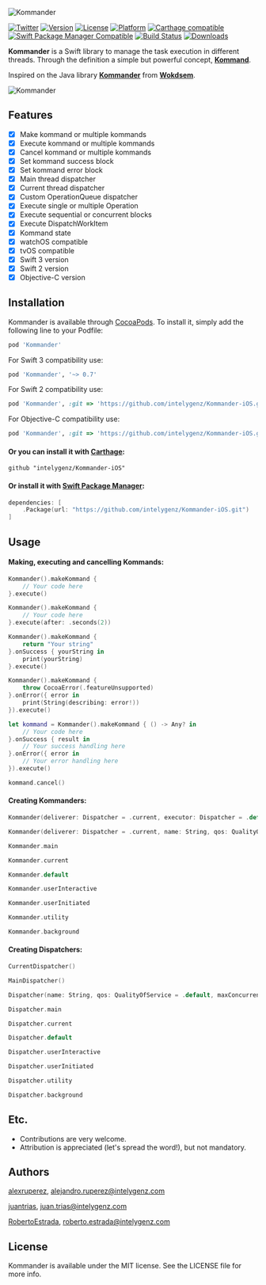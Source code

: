 ![Kommander](https://raw.githubusercontent.com/intelygenz/Kommander-iOS/master/Logo.png)

[![Twitter](https://img.shields.io/badge/contact-@intelygenz-0FABFF.svg?style=flat)](http://twitter.com/intelygenz)
[![Version](https://img.shields.io/cocoapods/v/Kommander.svg?style=flat)](http://cocoapods.org/pods/Kommander)
[![License](https://img.shields.io/cocoapods/l/Kommander.svg?style=flat)](http://cocoapods.org/pods/Kommander)
[![Platform](https://img.shields.io/cocoapods/p/Kommander.svg?style=flat)](http://cocoapods.org/pods/Kommander)
[![Carthage compatible](https://img.shields.io/badge/Carthage-compatible-4BC51D.svg?style=flat)](https://github.com/Carthage/Carthage)
[![Swift Package Manager Compatible](https://img.shields.io/badge/Swift%20Package%20Manager-compatible-4BC51D.svg?style=flat)](https://github.com/apple/swift-package-manager)
[![Build Status](https://travis-ci.org/intelygenz/Kommander-iOS.svg?branch=master)](https://travis-ci.org/intelygenz/Kommander-iOS)
[![Downloads](https://img.shields.io/cocoapods/dt/Kommander.svg)](http://cocoapods.org/pods/Kommander)

**Kommander** is a Swift library to manage the task execution in different threads. Through the definition a simple but powerful concept, [**Kommand**](https://en.wikipedia.org/wiki/Command_pattern).

Inspired on the Java library [**Kommander**](https://github.com/Wokdsem/Kommander) from [**Wokdsem**](https://github.com/Wokdsem).


![Kommander](https://raw.githubusercontent.com/intelygenz/Kommander-iOS/master/Kommander.png)

## Features

- [x] Make kommand or multiple kommands
- [x] Execute kommand or multiple kommands
- [x] Cancel kommand or multiple kommands
- [x] Set kommand success block
- [x] Set kommand error block
- [x] Main thread dispatcher
- [x] Current thread dispatcher
- [x] Custom OperationQueue dispatcher
- [x] Execute single or multiple Operation
- [x] Execute sequential or concurrent blocks
- [x] Execute DispatchWorkItem
- [x] Kommand state
- [x] watchOS compatible
- [x] tvOS compatible
- [x] Swift 3 version
- [x] Swift 2 version
- [x] Objective-C version

## Installation

Kommander is available through [CocoaPods](http://cocoapods.org). To install
it, simply add the following line to your Podfile:

```ruby
pod 'Kommander'
```

For Swift 3 compatibility use:

```ruby
pod 'Kommander', '~> 0.7'
```

For Swift 2 compatibility use:

```ruby
pod 'Kommander', :git => 'https://github.com/intelygenz/Kommander-iOS.git', :tag => '0.3.0-swift2'
```

For Objective-C compatibility use:

```ruby
pod 'Kommander', :git => 'https://github.com/intelygenz/Kommander-iOS.git', :tag => '0.2.3-objc'
```

#### Or you can install it with [Carthage](https://github.com/Carthage/Carthage):

```ogdl
github "intelygenz/Kommander-iOS"
```

#### Or install it with [Swift Package Manager](https://swift.org/package-manager/):

```swift
dependencies: [
    .Package(url: "https://github.com/intelygenz/Kommander-iOS.git")
]
```

## Usage

#### Making, executing and cancelling Kommands:

```swift
Kommander().makeKommand {
    // Your code here
}.execute()
```

```swift
Kommander().makeKommand {
    // Your code here
}.execute(after: .seconds(2))
```

```swift
Kommander().makeKommand {
    return "Your string"
}.onSuccess { yourString in
    print(yourString)
}.execute()
```

```swift
Kommander().makeKommand {
    throw CocoaError(.featureUnsupported)
}.onError({ error in
    print(String(describing: error!))
}).execute()
```

```swift
let kommand = Kommander().makeKommand { () -> Any? in
    // Your code here
}.onSuccess { result in
    // Your success handling here
}.onError({ error in
    // Your error handling here
}).execute()

kommand.cancel()
```

#### Creating Kommanders:

```swift
Kommander(deliverer: Dispatcher = .current, executor: Dispatcher = .default)

Kommander(deliverer: Dispatcher = .current, name: String, qos: QualityOfService = .default, maxConcurrentOperationCount: Int = .default)
```

```swift
Kommander.main

Kommander.current

Kommander.default

Kommander.userInteractive

Kommander.userInitiated

Kommander.utility

Kommander.background
```

#### Creating Dispatchers:

```swift
CurrentDispatcher()

MainDispatcher()

Dispatcher(name: String, qos: QualityOfService = .default, maxConcurrentOperationCount: Int = .default)
```

```swift
Dispatcher.main

Dispatcher.current

Dispatcher.default

Dispatcher.userInteractive

Dispatcher.userInitiated

Dispatcher.utility

Dispatcher.background
```

## Etc.

* Contributions are very welcome.
* Attribution is appreciated (let's spread the word!), but not mandatory.

## Authors

[alexruperez](https://github.com/alexruperez), alejandro.ruperez@intelygenz.com

[juantrias](https://github.com/juantrias), juan.trias@intelygenz.com

[RobertoEstrada](https://github.com/RobertoEstrada), roberto.estrada@intelygenz.com

## License

Kommander is available under the MIT license. See the LICENSE file for more info.
